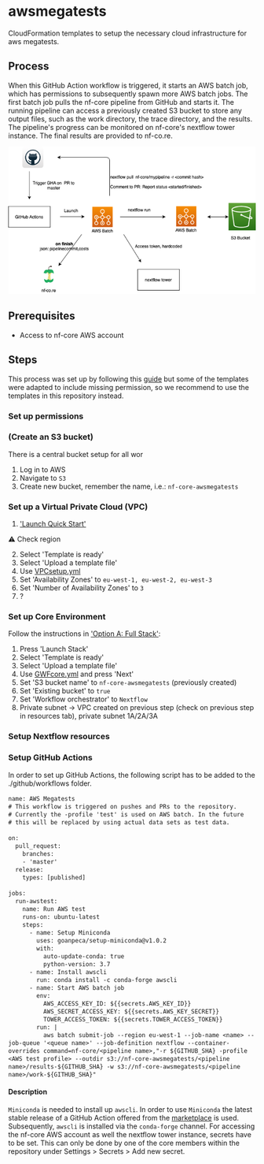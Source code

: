 # awsmegatests

CloudFormation templates to setup the necessary cloud infrastructure
for aws megatests.

## Process

When this GitHub Action workflow is triggered, it starts an AWS batch job, which has permissions to subsequently spawn more AWS batch jobs. 
The first batch job pulls the nf-core pipeline from GitHub and starts it. 
The running pipeline can access a previously created S3 bucket to store any output files, such as the work directory, the trace directory, and the results. 
The pipeline's progress can be monitored on nf-core's nextflow tower instance. The final results are provided to nf-co.re. 

![AWS_megatests](AWS_megatests.png)

## Prerequisites

- Access to nf-core AWS account

## Steps

This process was set up by following this [guide](https://docs.opendata.aws/genomics-workflows/quick-start/) but some of the templates were adapted to include missing permission, so we recommend to use the templates in this repository instead.

### Set up permissions

### (Create an S3 bucket)

There is a central bucket setup for all wor
1. Log in to AWS
2. Navigate to `S3`
3. Create new bucket, remember the name, i.e.:  `nf-core-awsmegatests`

### Set up a Virtual Private Cloud (VPC)

1. ['Launch Quick Start'](https://eu-west-1.console.aws.amazon.com/cloudformation/home?region=eu-west-1#/stacks/create/template?stackName=Quick-Start-VPC&templateURL=https://aws-quickstart.s3.amazonaws.com/quickstart-aws-vpc/templates/aws-vpc.template) 

:warning: Check region

2. Select 'Template is ready'
3. Select 'Upload a template file'
4. Use [VPCsetup.yml](https://github.com/nf-core/awsmegatests/blob/master/templates/VPCsetup.yml)
5. Set 'Availability Zones' to `eu-west-1, eu-west-2, eu-west-3`
6. Set 'Number of Availability Zones' to `3`
7. ?

### Set up Core Environment
Follow the instructions in ['Option A: Full Stack'](https://docs.opendata.aws/genomics-workflows/quick-start/):
1. Press 'Launch Stack'
2. Select 'Template is ready'
3. Select 'Upload a template file'
4. Use [GWFcore.yml](https://github.com/nf-core/awsmegatests/blob/master/templates/GWFcore.yml) and press 'Next'
5. Set 'S3 bucket name' to `nf-core-awsmegatests` (previously created)
6. Set 'Existing bucket' to `true`
7. Set 'Workflow orchestrator' to `Nextflow`
8. Private subnet -> VPC created on previous step (check on previous step in resources tab), private subnet 1A/2A/3A

### Setup Nextflow resources


### Setup GitHub Actions
In order to set up GitHub Actions, the following script has to be added to the ./github/workflows folder. 
```
name: AWS Megatests
# This workflow is triggered on pushes and PRs to the repository.
# Currently the -profile 'test' is used on AWS batch. In the future 
# this will be replaced by using actual data sets as test data.

on:
  pull_request:
    branches:
    - 'master'
  release:
    types: [published]

jobs:
  run-awstest:
    name: Run AWS test
    runs-on: ubuntu-latest
    steps:
      - name: Setup Miniconda
        uses: goanpeca/setup-miniconda@v1.0.2
        with:
          auto-update-conda: true
          python-version: 3.7
      - name: Install awscli
        run: conda install -c conda-forge awscli
      - name: Start AWS batch job
        env:
          AWS_ACCESS_KEY_ID: ${{secrets.AWS_KEY_ID}}
          AWS_SECRET_ACCESS_KEY: ${{secrets.AWS_KEY_SECRET}}
          TOWER_ACCESS_TOKEN: ${{secrets.TOWER_ACCESS_TOKEN}}
        run: |
          aws batch submit-job --region eu-west-1 --job-name <name> --job-queue '<queue name>' --job-definition nextflow --container-overrides command=nf-core/<pipeline name>,"-r ${GITHUB_SHA} -profile <AWS test profile> --outdir s3://nf-core-awsmegatests/<pipeline name>/results-${GITHUB_SHA} -w s3://nf-core-awsmegatests/<pipeline name>/work-${GITHUB_SHA}" 
```
#### Description
`Miniconda` is needed to install up `awscli`. In order to use `Miniconda` the latest stable release of a GitHub Action offered from the [marketplace](https://github.com/marketplace/actions/setup-miniconda) is used. Subsequently, `awscli` is installed via the `conda-forge` channel. For accessing the nf-core AWS account as well the nextflow tower instance, secrets have to be set. This can only be done by one of the core members within the repository under Settings > Secrets > Add new secret.
